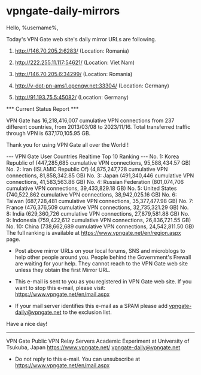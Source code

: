 # vpngate-daily-mirrors

Hello, %username%,

Today's VPN Gate web site's daily mirror URLs are following.

1. http://146.70.205.2:6283/
   (Location: Romania)

2. http://222.255.11.117:54621/
   (Location: Viet Nam)

3. http://146.70.205.6:34299/
   (Location: Romania)

4. http://v-dot-pn-ams1.opengw.net:33304/
   (Location: Germany)

5. http://91.193.75.5:45082/
   (Location: Germany)


*** Current Status Report ***

VPN Gate has 16,218,416,007 cumulative VPN connections from 237 different countries, from 2013/03/08 to 2023/11/16.
Total transferred traffic through VPN is 637,170,105.95 GB.

Thank you for using VPN Gate all over the World !


--- VPN Gate User Countries Realtime Top 10 Ranking ---
No. 1: Korea Republic of (447,285,685 cumulative VPN connections, 95,588,434.57 GB)
No. 2: Iran (ISLAMIC Republic Of) (4,875,247,728 cumulative VPN connections, 81,858,342.85 GB)
No. 3: Japan (491,340,446 cumulative VPN connections, 41,583,563.86 GB)
No. 4: Russian Federation (801,074,706 cumulative VPN connections, 39,433,829.18 GB)
No. 5: United States (740,522,862 cumulative VPN connections, 38,942,025.16 GB)
No. 6: Taiwan (687,728,481 cumulative VPN connections, 35,377,477.98 GB)
No. 7: France (476,376,509 cumulative VPN connections, 32,735,321.29 GB)
No. 8: India (629,360,726 cumulative VPN connections, 27,879,581.88 GB)
No. 9: Indonesia (759,422,612 cumulative VPN connections, 26,836,721.55 GB)
No. 10: China (738,662,689 cumulative VPN connections, 24,542,811.50 GB)
The full ranking is available at https://www.vpngate.net/en/region.aspx page.


* Post above mirror URLs on your local forums, SNS and microblogs
  to help other people around you.
  People behind the Government's Frewall are waiting for your help.
  They cannot reach to the VPN Gate web site
  unless they obtain the first Mirror URL.

* This e-mail is sent to you as you registered in VPN Gate web site.
  If you want to stop this e-mail, please visit:
  https://www.vpngate.net/en/mail.aspx

* If your mail server identifies this e-mail as a SPAM
  please add vpngate-daily@vpngate.net to the exclusion list.

Have a nice day!

------------------------------------------------------
VPN Gate Public VPN Relay Servers
Academic Experiment at University of Tsukuba, Japan
https://www.vpngate.net/
vpngate-daily@vpngate.net
* Do not reply to this e-mail.
  You can unsubscribe at https://www.vpngate.net/en/mail.aspx


